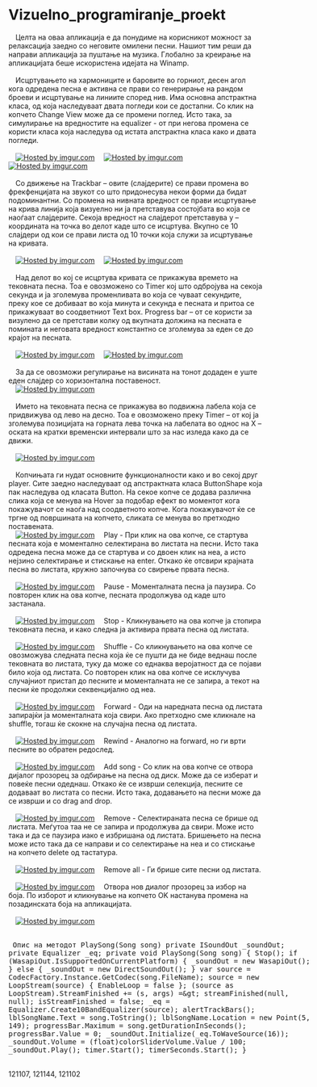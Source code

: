 Vizuelno_programiranje_proekt
=============================
&emsp;Целта на оваа апликација е  да понудиме на корисникот можност за релаксација заедно со неговите омилени песни. Нашиот тим  реши да направи апликација за пуштање на музика. Глобално за креирање на апликацијата беше искористена идејата на Winamp.<br><br>
&emsp;Исцртувањето на хармониците и баровите во горниот, десен агол кога одредена песна е активна се прави со генерирање на рандом броеви и исцртување на линиите според нив. Има основна апстрактна класа, од која наследуваат двата погледи кои се достапни. Со клик на копчето Change View може да се промени поглед. Исто така, за симулирање на вредностите на equalizer - от при негова промена се користи класа која наследува од истата апстрактна класа како и двата погледи.<br><br>
&emsp;<a href="http://imgur.com/2GTydjl"><img src="http://i.imgur.com/2GTydjl.png" title="Hosted by imgur.com" /></a>
&emsp;<a href="http://imgur.com/8dTlmLl"><img src="http://i.imgur.com/8dTlmLl.png" title="Hosted by imgur.com" /></a>
&emsp;<a href="http://imgur.com/g16gaIs"><img src="http://i.imgur.com/g16gaIs.png" title="Hosted by imgur.com" /></a><br><br>
&emsp;Со движење на Trackbar – овите (слајдерите) се прави промена во фрекфенцијата на звукот	 со што придонесува некои форми да бидат подоминантни. Со промена на нивната вредност се прави исцртување на крива линија која визуелно ни ја претставува состојбата во која се наоѓаат слајдерите. Секоја вредност на слајдерот претставува y – координата на точка во делот каде што се исцртува. Вкупно се 10 слајдери од кои се прави листа од 10 точки која служи за исцртување на кривата.<br><br>
&emsp;<a href="http://imgur.com/Lro49FD"><img src="http://i.imgur.com/Lro49FD.png" title="Hosted by imgur.com" /></a>
&emsp;<a href="http://imgur.com/HPksyii"><img src="http://i.imgur.com/HPksyii.png" title="Hosted by imgur.com" /></a><br><br>
&emsp;Над делот во кој се исцртува кривата се прикажува времето на тековната песна. Тоа е овозможено со Timer кој што одбројува на секоја секунда и ја зголемува променливата во која се чуваат секундите, преку кое се добиваат во која минута и секунда е песната и притоа се прикажуваат во соодветниот Теxt box. Progress bar – от се користи за визулено да се претстави колку од вкупната должина на песната е помината и неговата вредност константно се зголемува за еден се до крајот на песната.<br><br>
&emsp;<a href="http://imgur.com/h65ZW82"><img src="http://i.imgur.com/h65ZW82.png" title="Hosted by imgur.com" /></a>
&emsp;<a href="http://imgur.com/rBOB9C9"><img src="http://i.imgur.com/rBOB9C9.png" title="Hosted by imgur.com" /></a><br><br>
&emsp;За да се овозможи регулирање на висината на тонот додаден е уште еден слајдер со хоризонтална поставеност.<br>
&emsp;<a href="http://imgur.com/GkLHQ30"><img src="http://i.imgur.com/GkLHQ30.png" title="Hosted by imgur.com" /></a><br><br>
&emsp;Името на тековната песна се прикажува во подвижна лабела која се придвижува од лево на десно. Тоа е овозможено преку Timer – от кој ја зголемува позицијата на горната лева точка на лабелата во однос на Х – оската на кратки временски интервали што за нас изледа како да се движи.<br><br>
&emsp;<a href="http://imgur.com/ObxCU0D"><img src="http://i.imgur.com/ObxCU0D.png" title="Hosted by imgur.com" /></a><br><br>
&emsp;Копчињата ги нудат основните функционалности како и во секој друг player. Сите заедно наследуваат од апстрактната класа ButtonShape која пак наследува од класата Button. На секое копче се додава различна слика која се менува на Hover за подобар ефект во моментот кога покажувачот се наоѓа над соодветното копче. Кога покажувачот ќе се тргне од површината на копчето, сликата се менува во претходно поставената.<br>
&emsp;<a href="http://imgur.com/woFbyVe"><img src="http://i.imgur.com/woFbyVe.png" title="Hosted by imgur.com" /></a>
&emsp;Play - При клик на ова копче, се стартува песната која е моментално селектирана во листата на песни. Исто така одредена песна може да се стартува и со двоен клик на неа, а исто нејзино селектирање и стискање на enter. Откако ќе отсвири крајната песна во листата, кружно започнува со свирење првата песна.<br><br>
&emsp;<a href="http://imgur.com/s7oCqzb"><img src="http://i.imgur.com/s7oCqzb.png" title="Hosted by imgur.com" /></a>
&emsp;Pause - Моменталната песна ја паузира. Со повторен клик на ова копче, песната продолжува од каде што застанала.<br><br> 
&emsp;<a href="http://imgur.com/StwUp7k"><img src="http://i.imgur.com/StwUp7k.png" title="Hosted by imgur.com" /></a>
&emsp;Stop - Кликнувањето на ова копче ја стопира тековната песна, и како следна ја активира првата песна од листата.<br><br>
&emsp;<a href="http://imgur.com/vCc885u"><img src="http://i.imgur.com/vCc885u.png" title="Hosted by imgur.com" /></a>
&emsp;Shuffle - Со кликнувањето на ова копче се овозможува следната песна која ќе се пушти да не биде веднаш после тековната во листата, туку да може со еднаква веројатност да се појави било која од листата. Со повторен клик на ова копче се исклучува случајниот пристап до песните и моменталната не се запира, а текот на песни ќе продолжи секвенцијално од неа.<br><br>
&emsp;<a href="http://imgur.com/7suD6SA"><img src="http://i.imgur.com/7suD6SA.png" title="Hosted by imgur.com" /></a>
&emsp;Forward - Оди на наредната песна од листата запирајќи ја моменталната која свири. Ако претходно сме кликнале на shuffle, тогаш ќе скокне на случајна песна од листата.<br><br>
&emsp;<a href="http://imgur.com/m5ZnKbG"><img src="http://i.imgur.com/m5ZnKbG.png" title="Hosted by imgur.com" /></a>
&emsp;Rewind - Аналогно на forward, но ги врти песните во обратен редослед. <br><br>
&emsp;<a href="http://imgur.com/bSbe4b8"><img src="http://i.imgur.com/bSbe4b8.png" title="Hosted by imgur.com" /></a>
&emsp;Add song - Со клик на ова копче се отвора дијалог прозорец за одбирање на песна од диск. Може да се изберат и повеќе песни одеднаш. Откако ќе се изврши селекција, песните се додаваат во листата со песни. Исто така, додавањето на песни може да се изврши и со drag and drop.<br><br>
&emsp;<a href="http://imgur.com/AEBvPIS"><img src="http://i.imgur.com/AEBvPIS.png" title="Hosted by imgur.com" /></a>
&emsp;Remove - Селектираната песна се брише од листата. Меѓутоа таа не се запира и продолжува да свири. Може исто така и да се паузира иако е избришана од листата. Бришењето на песна може исто така да се направи и со селектирање на неа и со стискање на копчето delete од тастатура. <br><br>
&emsp;<a href="http://imgur.com/9eIdFHb"><img src="http://i.imgur.com/9eIdFHb.png" title="Hosted by imgur.com" /></a>
&emsp;Remove all - Ги брише сите песни од листата.<br><br>
&emsp;<a href="http://imgur.com/r6uRonA"><img src="http://i.imgur.com/r6uRonA.png" title="Hosted by imgur.com" /></a>
&emsp;Отвора нов диалог прозорец за избор на боја. По изборот и кликнување на копчето OK настанува промена на позадинската боја на апликацијата.<br><br>
&emsp;<a href="http://imgur.com/WclUzXb"><img src="http://i.imgur.com/WclUzXb.png" title="Hosted by imgur.com" /></a><br><br>
<xmp>
Опис на методот PlaySong(Song song)
private ISoundOut _soundOut;
private Equalizer _eq;
private void PlaySong(Song song)
        {
            Stop();
            if (WasapiOut.IsSupportedOnCurrentPlatform)
            {
                _soundOut = new WasapiOut();
            }
            else
            {
                _soundOut = new DirectSoundOut();
            }
            var source = CodecFactory.Instance.GetCodec(song.FileName);
            source = new LoopStream(source) { EnableLoop = false };
            (source as LoopStream).StreamFinished += (s, args) => streamFinished(null, null);
            isStreamFinished = false;
            _eq = Equalizer.Create10BandEqualizer(source);
            alertTrackBars();
            lblSongName.Text = song.ToString();
            lblSongName.Location = new Point(5, 149);
            progressBar.Maximum = song.getDurationInSeconds();
            progressBar.Value = 0;
            _soundOut.Initialize(_eq.ToWaveSource(16));
            _soundOut.Volume = (float)colorSliderVolume.Value / 100;
            _soundOut.Play();
            timer.Start();
            timerSeconds.Start();
        }
</xmp>



<br>121107, 121144, 121102
